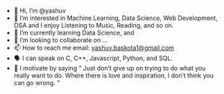 - 👋 Hi, I’m @yashuv
- 👀 I’m interested in Machine Learning, Data Science, Web Development, DSA and I enjoy Listening to Music, Reading, and so on.
- 🌱 I’m currently learning Data Science, and 
- 💞️ I’m looking to collaborate on ...
- 📫 How to reach me email: yashuv.baskota1@gmail.com
- 🗣️ I can speak on C, C++, Javascript, Python, and SQL.
- 💪 I motivate by saying  “ Just don’t give up on trying to do what you really want to do.
                            Where there is love and inspiration, I don’t think you can go wrong. "

<!---
yashuv/yashuv is a ✨ special ✨ repository because its `README.md` (this file) appears on your GitHub profile.
You can click the Preview link to take a look at your changes.
--->
